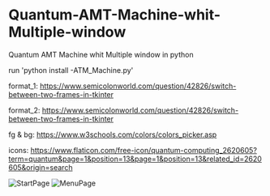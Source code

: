 # Quantum-AMT-Machine-whit-Multiple-window
Quantum AMT Machine whit Multiple window in python

run 'python install -ATM_Machine.py'

format_1: https://www.semicolonworld.com/question/42826/switch-between-two-frames-in-tkinter

format_2: https://www.semicolonworld.com/question/42826/switch-between-two-frames-in-tkinter
        
fg & bg: https://www.w3schools.com/colors/colors_picker.asp

icons: https://www.flaticon.com/free-icon/quantum-computing_2620605?term=quantum&page=1&position=13&page=1&position=13&related_id=2620605&origin=search

![StartPage](https://user-images.githubusercontent.com/79319263/128851527-b93a48b2-97fa-4215-aca9-710c481958e5.JPG)
![MenuPage](https://user-images.githubusercontent.com/79319263/128851548-0337d518-66ba-4418-80f3-16e03a606013.JPG)
